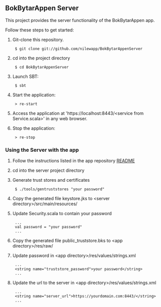 ## BokBytarAppen Server

This project provides the server functionality of the BokBytarAppen app.

Follow these steps to get started:

1. Git-clone this repository.

        $ git clone git://github.com/nilewapp/BokBytarAppenServer

2. cd into the project directory

        $ cd BokBytarAppenServer

3. Launch SBT:

        $ sbt

4. Start the application:

        > re-start

5. Access the application at 'https://localhost:8443/\<service from Service.scala\>'
in any web browser.

6. Stop the application:

        > re-stop

### Using the Server with the app

1. Follow the instructions listed in the app repository [README](https://github.com/nilewapp/BokBytarAppen)

2. cd into the server project directory

3. Generate trust stores and certificates

        $ ./tools/gentruststores "your password"

4. Copy the generated file keystore.jks to \<server directory\>/src/main/resources/

5. Update Security.scala to contain your password

        ...
        val password = "your password"
        ...

6. Copy the generated file public\_truststore.bks to \<app directory\>/res/raw/

7. Update password in \<app directory\>/res/values/strings.xml

        ...
        <string name="truststore_password">your password</string>
        ...

8. Update the url to the server in \<app directory\>/res/values/strings.xml

        ...
        <string name="server_url">https://yourdomain.com:8443/</string>
        ...
